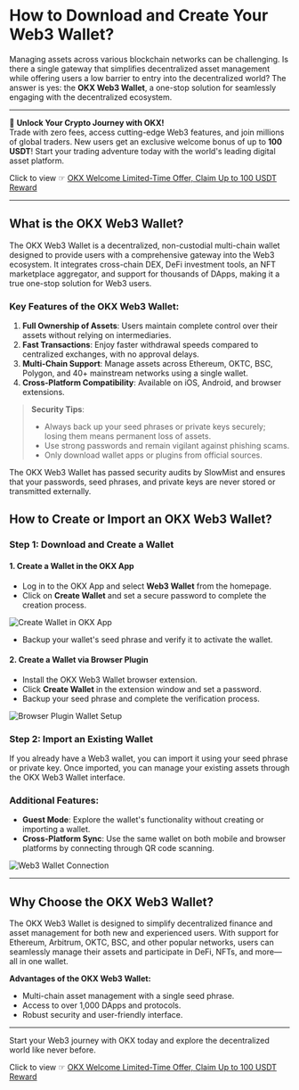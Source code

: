 # How to Download and Create Your Web3 Wallet?

Managing assets across various blockchain networks can be challenging. Is there a single gateway that simplifies decentralized asset management while offering users a low barrier to entry into the decentralized world? The answer is yes: the **OKX Web3 Wallet**, a one-stop solution for seamlessly engaging with the decentralized ecosystem.

---

🚀 **Unlock Your Crypto Journey with OKX!**  
Trade with zero fees, access cutting-edge Web3 features, and join millions of global traders. New users get an exclusive welcome bonus of up to **100 USDT**! Start your trading adventure today with the world's leading digital asset platform.  

Click to view ☞ [OKX Welcome Limited-Time Offer, Claim Up to 100 USDT Reward](https://bit.ly/OKXe)

---

## What is the OKX Web3 Wallet?

The OKX Web3 Wallet is a decentralized, non-custodial multi-chain wallet designed to provide users with a comprehensive gateway into the Web3 ecosystem. It integrates cross-chain DEX, DeFi investment tools, an NFT marketplace aggregator, and support for thousands of DApps, making it a true one-stop solution for Web3 users.

### Key Features of the OKX Web3 Wallet:

1. **Full Ownership of Assets**: Users maintain complete control over their assets without relying on intermediaries.
2. **Fast Transactions**: Enjoy faster withdrawal speeds compared to centralized exchanges, with no approval delays.
3. **Multi-Chain Support**: Manage assets across Ethereum, OKTC, BSC, Polygon, and 40+ mainstream networks using a single wallet.
4. **Cross-Platform Compatibility**: Available on iOS, Android, and browser extensions.

> **Security Tips**:  
> - Always back up your seed phrases or private keys securely; losing them means permanent loss of assets.  
> - Use strong passwords and remain vigilant against phishing scams.  
> - Only download wallet apps or plugins from official sources.

The OKX Web3 Wallet has passed security audits by SlowMist and ensures that your passwords, seed phrases, and private keys are never stored or transmitted externally.

## How to Create or Import an OKX Web3 Wallet?

### Step 1: Download and Create a Wallet

#### 1. Create a Wallet in the OKX App
- Log in to the OKX App and select **Web3 Wallet** from the homepage.
- Click on **Create Wallet** and set a secure password to complete the creation process.

![Create Wallet in OKX App](https://www.okx.com/cdn/assets/plugins/2022/08/20220805070945388.png)

- Backup your wallet's seed phrase and verify it to activate the wallet.

#### 2. Create a Wallet via Browser Plugin
- Install the OKX Web3 Wallet browser extension.  
- Click **Create Wallet** in the extension window and set a password.  
- Backup your seed phrase and complete the verification process.

![Browser Plugin Wallet Setup](https://www.okx.com/cdn/assets/plugins/2022/04/20220805071752832.png)

### Step 2: Import an Existing Wallet
If you already have a Web3 wallet, you can import it using your seed phrase or private key. Once imported, you can manage your existing assets through the OKX Web3 Wallet interface.

### Additional Features:
- **Guest Mode**: Explore the wallet's functionality without creating or importing a wallet.  
- **Cross-Platform Sync**: Use the same wallet on both mobile and browser platforms by connecting through QR code scanning.

![Web3 Wallet Connection](https://www.okx.com/cdn/assets/plugins/2022/04/20220805072706146.png)

---

## Why Choose the OKX Web3 Wallet?

The OKX Web3 Wallet is designed to simplify decentralized finance and asset management for both new and experienced users. With support for Ethereum, Arbitrum, OKTC, BSC, and other popular networks, users can seamlessly manage their assets and participate in DeFi, NFTs, and more—all in one wallet.

**Advantages of the OKX Web3 Wallet:**
- Multi-chain asset management with a single seed phrase.
- Access to over 1,000 DApps and protocols.
- Robust security and user-friendly interface.

---

Start your Web3 journey with OKX today and explore the decentralized world like never before.

Click to view ☞ [OKX Welcome Limited-Time Offer, Claim Up to 100 USDT Reward](https://bit.ly/OKXe)
